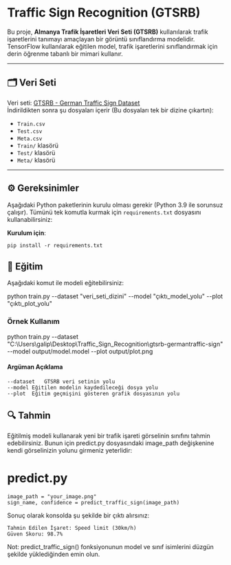 # Traffic Sign Recognition (GTSRB)

Bu proje, **Almanya Trafik İşaretleri Veri Seti (GTSRB)** kullanılarak trafik işaretlerini tanımayı amaçlayan bir görüntü sınıflandırma modelidir. TensorFlow kullanılarak eğitilen model, trafik işaretlerini sınıflandırmak için derin öğrenme tabanlı bir mimari kullanır.

---

## 🗂️ Veri Seti

Veri seti: [GTSRB - German Traffic Sign Dataset](https://www.kaggle.com/datasets/meowmeowmeowmeowmeow/gtsrb-german-traffic-sign)  
İndirildikten sonra şu dosyaları içerir (Bu dosyaları tek bir dizine çıkartın):

- `Train.csv`
- `Test.csv`
- `Meta.csv`
- `Train/` klasörü
- `Test/` klasörü
- `Meta/` klasörü

---

## ⚙️ Gereksinimler

Aşağıdaki Python paketlerinin kurulu olması gerekir (Python 3.9 ile sorunsuz çalışır). Tümünü tek komutla kurmak için `requirements.txt` dosyasını kullanabilirsiniz:

**Kurulum için**:
```
pip install -r requirements.txt
```

## 🚀 Eğitim

Aşağıdaki komut ile modeli eğitebilirsiniz:

python train.py --dataset "veri_seti_dizini" --model "çıktı_model_yolu" --plot "çıktı_plot_yolu"

### Örnek Kullanım

python train.py --dataset "C:\\Users\\galip\\Desktop\\Traffic_Sign_Recognition\\gtsrb-germantraffic-sign" --model output/model.model --plot output/plot.png

#### Argüman	Açıklama

```
--dataset	GTSRB veri setinin yolu
--model	Eğitilen modelin kaydedileceği dosya yolu
--plot	Eğitim geçmişini gösteren grafik dosyasının yolu
```

## 🔍 Tahmin 

Eğitilmiş modeli kullanarak yeni bir trafik işareti görselinin sınıfını tahmin edebilirsiniz. Bunun için predict.py dosyasındaki image_path değişkenine kendi görselinizin yolunu girmeniz yeterlidir:

# predict.py
```
image_path = "your_image.png"
sign_name, confidence = predict_traffic_sign(image_path)
```
Sonuç olarak konsolda şu şekilde bir çıktı alırsınız:
```
Tahmin Edilen İşaret: Speed limit (30km/h)
Güven Skoru: 98.7%
```
Not: predict_traffic_sign() fonksiyonunun model ve sınıf isimlerini düzgün şekilde yüklediğinden emin olun.  
